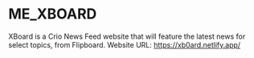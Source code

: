 # ME_XBOARD
XBoard is a Crio News Feed website that will feature the latest news for select topics, from Flipboard.
Website URL: https://xb0ard.netlify.app/
